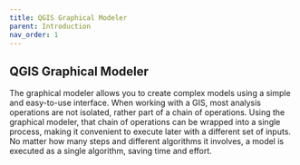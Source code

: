 ```yaml
---
title: QGIS Graphical Modeler
parent: Introduction
nav_order: 1
---
```


## QGIS Graphical Modeler

The graphical modeler allows you to create complex models using a simple and easy-to-use interface. When working with a GIS, most analysis operations are not isolated, rather part of a chain of operations. Using the graphical modeler, that chain of operations can be wrapped into a single process, making it convenient to execute later with a different set of inputs. No matter how many steps and different algorithms it involves, a model is executed as a single algorithm, saving time and effort. 
